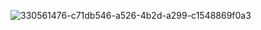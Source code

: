 ![330561476-c71db546-a526-4b2d-a299-c1548869f0a3](https://github.com/user-attachments/assets/68343d46-8422-4c79-9106-daaf02afcf96)
